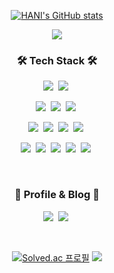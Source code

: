 <div align="center">
  
[![HANI's GitHub stats](https://github-readme-stats.vercel.app/api?username=pear96&title_color=f6f2fa&icon_color=fbc7d4&locale=kr&text_color=f6f2fa&show_icons=true&bg_color=30,9796f0,fbc7d4&hide=stars,issues)](https://github.com/anuraghazra/github-readme-stats)
  
<img src="https://c.tenor.com/eP2gYNeZAAUAAAAC/baby-rapunzel.gif">
  
<h3 align="center">🛠 Tech Stack 🛠</h3>

<p align="center">
  <img src="https://img.shields.io/badge/Python-3766AB?style=for-the-badge&logo=Python&logoColor=white"/>&nbsp 
  <img src="https://img.shields.io/badge/Java-007396?style=for-the-badge&logo=Java&logoColor=white"/>&nbsp
</p>
<p align="center">
  <img src="https://img.shields.io/badge/Django-092E20?style=for-the-badge&logo=Django&logoColor=white"/>&nbsp 
  <img src="https://img.shields.io/badge/SpringBoot-6DB33F?style=for-the-badge&logo=Spring&logoColor=white"/>&nbsp 
  <img src="https://img.shields.io/badge/Mysql-00618b?style=for-the-badge&logo=MySql&logoColor=white"/>&nbsp
</p>
<p align="center">
  <img src="https://img.shields.io/badge/AWS-f79400?style=for-the-badge&logo=amazon-aws&logoColor=222e3c"/>&nbsp 
  <img src="https://img.shields.io/badge/Jenkins-D24939?style=for-the-badge&logo=Jenkins&logoColor=white"/>&nbsp 
  <img src="https://img.shields.io/badge/Nginx-009639?style=for-the-badge&logo=NGINX&logoColor=white"/>&nbsp 
  <img src="https://img.shields.io/badge/Docker-2496ED?style=for-the-badge&logo=Docker&logoColor=white"/>&nbsp 
</p>
<p align="center">
  <img src="https://img.shields.io/badge/Jira-0052cc?style=for-the-badge&logo=jirasoftware&logoColor=white"/>&nbsp 
  <img src="https://img.shields.io/badge/MatterMost-0058cc?style=for-the-badge&logo=mattermost&logoColor=white"/>&nbsp
  <img src="https://img.shields.io/badge/GitHub-181717?style=for-the-badge&logo=Github&logoColor=white"/>&nbsp 
  <img src="https://img.shields.io/badge/GitLab-fca121?style=for-the-badge&logo=Gitlab&logoColor=white"/>&nbsp 
  <img src="https://img.shields.io/badge/Figma-f24e1e?style=for-the-badge&logo=Figma&logoColor=white"/>&nbsp 
</p>

</br>

<h3 align="center">💜 Profile & Blog 💜</h3>

<p align="center">
  <a href="https://www.notion.so/haney0y/49f22687e1ad40ed8aef9d876e3ccf18"><img src="https://img.shields.io/badge/Notion-000000?style=for-the-badge&logo=Notion&logoColor=white"/></a>&nbsp
  <a href="https://sostl.tistory.com/"><img src="https://img.shields.io/badge/Tistory-000000?style=for-the-badge"/></a>&nbsp 
</p>
  
</br>

  [![Solved.ac
프로필](http://mazassumnida.wtf/api/mini/generate_badge?boj=healgorithm)](https://solved.ac/healgorithm)
  <a href="https://hits.seeyoufarm.com"><img src="https://hits.seeyoufarm.com/api/count/incr/badge.svg?url=https%3A%2F%2Fgithub.com%2Fpear96&count_bg=%239796F0&title_bg=%23555555&icon=github.svg&icon_color=%23F6F2FA&title=hits&edge_flat=false"/></a>
  
</div>
